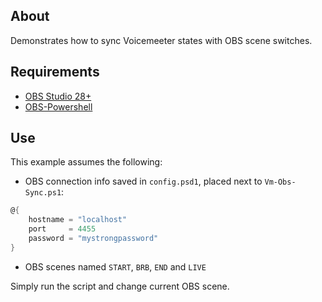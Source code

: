 ## About

Demonstrates how to sync Voicemeeter states with OBS scene switches.

## Requirements

-   [OBS Studio 28+](https://obsproject.com/)
-   [OBS-Powershell](https://github.com/StartAutomating/obs-powershell)

## Use

This example assumes the following:

-   OBS connection info saved in `config.psd1`, placed next to `Vm-Obs-Sync.ps1`:

```psd1
@{
    hostname = "localhost"
    port     = 4455
    password = "mystrongpassword"
}
```

-   OBS scenes named `START`, `BRB`, `END` and `LIVE`

Simply run the script and change current OBS scene.
